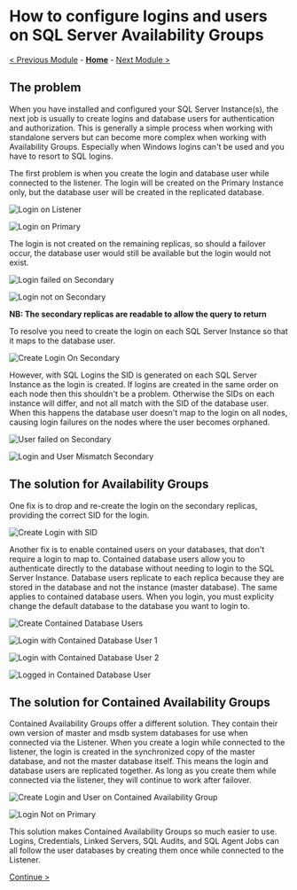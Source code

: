 # How to configure logins and users on SQL Server Availability Groups

[< Previous Module](../modules/hadr22.md) - **[Home](../README.md)** - [Next Module >](../modules/monitor.md)

## The problem

When you have installed and configured your SQL Server Instance(s), the next job is usually to create logins and database users for authentication and authorization.  This is generally a simple process when working with standalone servers but can become more complex when working with Availability Groups.  Especially when Windows logins can't be used and you have to resort to SQL logins.

The first problem is when you create the login and database user while connected to the listener.  The login will be created on the Primary Instance only, but the database user will be created in the replicated database.

  ![Login on Listener](media/LoginOnListener.jpg)

  ![Login on Primary](media/LoginOnPrimary.jpg)

The login is not created on the remaining replicas, so should a failover occur, the database user would still be available but the login would not exist.

  ![Login failed on Secondary](media/LoginFailedOnSecondary.jpg)

  ![Login not on Secondary](media/LoginNotOnSecondary.jpg)

**NB: The secondary replicas are readable to allow the query to return**

To resolve you need to create the login on each SQL Server Instance so that it maps to the database user.

  ![Create Login On Secondary](media/CreateLoginOnSecondary.jpg)

However, with SQL Logins the SID is generated on each SQL Server Instance as the login is created.  If logins are created in the same order on each node then this shouldn't be a problem.  Otherwise the SIDs on each instance will differ, and not all match with the SID of the database user.  When this happens the database user doesn't map to the login on all nodes, causing login failures on the nodes where the user becomes orphaned.

  ![User failed on Secondary](media/UserFailedOnSecondary.jpg)

  ![Login and User Mismatch Secondary](media/LoginAndUserMismatchSecondary.jpg)

## The solution for Availability Groups

One fix is to drop and re-create the login on the secondary replicas, providing the correct SID for the login.

  ![Create Login with SID](media/CreateLoginWithSID.jpg)

Another fix is to enable contained users on your databases, that don't require a login to map to.  Contained database users allow you to authenticate directly to the database without needing to login to the SQL Server Instance.  Database users replicate to each replica because they are stored in the database and not the instance (master database).  The same applies to contained database users.  When you login, you must explicity change the default database to the database you want to login to.

  ![Create Contained Database Users](media/CreateContainedDatabaseUsers.jpg)

  ![Login with Contained Database User 1](media/LoginContainedDatabaseUser1.jpg)

  ![Login with Contained Database User 2](media/LoginContainedDatabaseUser2.jpg)

  ![Logged in Contained Database User](media/LoggedInContainedDatabaseUser.jpg)

## The solution for Contained Availability Groups

Contained Availability Groups offer a different solution.  They contain their own version of master and msdb system databases for use when connected via the Listener.  When you create a login while connected to the listener, the login is created in the synchronized copy of the master database, and not the master database itself.  This means the login and database users are replicated together.  As long as you create them while connected via the listener, they will continue to work after failover.

  ![Create Login and User on Contained Availability Group](media/CreateLoginAndUserOnCAG.jpg)

  ![Login Not on Primary](media/LoginNotOnPrimary.jpg)

This solution makes Contained Availability Groups so much easier to use.  Logins, Credentials, Linked Servers, SQL Audits, and SQL Agent Jobs can all follow the user databases by creating them once while connected to the Listener.

[Continue >](../modules/monitor.md)
